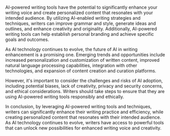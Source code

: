 
AI-powered writing tools have the potential to significantly enhance your writing voice and create personalized content that resonates with your intended audience. By utilizing AI-enabled writing strategies and techniques, writers can improve grammar and style, generate ideas and outlines, and enhance creativity and originality. Additionally, AI-powered writing tools can help establish personal branding and achieve specific goals and outcomes.

As AI technology continues to evolve, the future of AI in writing enhancement is a promising one. Emerging trends and opportunities include increased personalization and customization of written content, improved natural language processing capabilities, integration with other technologies, and expansion of content creation and curation platforms.

However, it's important to consider the challenges and risks of AI adoption, including potential biases, lack of creativity, privacy and security concerns, and ethical considerations. Writers should take steps to ensure that they are using AI-powered writing tools responsibly and ethically.

In conclusion, by leveraging AI-powered writing tools and techniques, writers can significantly enhance their writing practice and efficiency, while creating personalized content that resonates with their intended audience. As AI technology continues to evolve, writers have access to powerful tools that can unlock new possibilities for enhanced writing voice and creativity.

